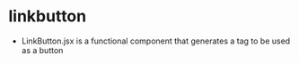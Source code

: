<!-- generated by markdown-notes-tree -->

# linkbutton

<!-- optional markdown-notes-tree directory description starts here -->
- LinkButton.jsx is a functional component that generates a <a> tag to be used as a button
<!-- optional markdown-notes-tree directory description ends here -->


